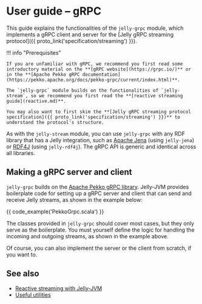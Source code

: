 # User guide – gRPC

This guide explains the functionalities of the `jelly-grpc` module, which implements a gRPC client and server for the [Jelly gRPC streaming protocol]({{ proto_link('specification/streaming') }}).

!!! info "Prerequisites"

    If you are unfamiliar with gRPC, we recommend you first read some introductory material on the **[gRPC website](https://grpc.io/)** or in the **[Apache Pekko gRPC documentation](https://pekko.apache.org/docs/pekko-grpc/current/index.html)**.

    The `jelly-grpc` module builds on the functionalities of `jelly-stream`, so we recommend you first read the **[reactive streaming guide](reactive.md)**.

    You may also want to first skim the **[Jelly gRPC streaming protocol specification]({{ proto_link('specification/streaming') }})** to understand the protocol's structure.

As with the `jelly-stream` module, you can use `jelly-grpc` with any RDF library that has a Jelly integration, such as [Apache Jena](jena.md) (using `jelly-jena`) or [RDF4J](rdf4j.md) (using `jelly-rdf4j`). The gRPC API is generic and identical across all libraries.

## Making a gRPC server and client

`jelly-grpc` builds on the [Apache Pekko gRPC library](https://pekko.apache.org/docs/pekko-grpc/current/index.html). Jelly-JVM provides boilerplate code for setting up a gRPC server and client that can send and receive Jelly streams, as shown in the example below:

{{ code_example('PekkoGrpc.scala') }}

The classes provided in `jelly-grpc` should cover most cases, but they only serve as the boilerplate. You must yourself define the logic for handling the incoming and outgoing streams, as shown in the example above.

Of course, you can also implement the server or the client from scratch, if you want to.

## See also

- [Reactive streaming with Jelly-JVM](reactive.md)
- [Useful utilities](utilities.md)

